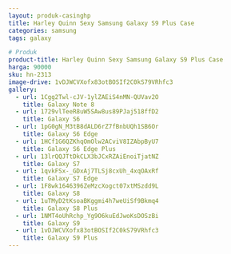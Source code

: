 ```yaml
---
layout: produk-casinghp
title: Harley Quinn Sexy Samsung Galaxy S9 Plus Case
categories: samsung
tags: galaxy

# Produk
product-title: Harley Quinn Sexy Samsung Galaxy S9 Plus Case
harga: 90000
sku: hn-2313
image-drive: 1vDJWCVXofx83otBOSIf2C0kS79VRhfc3
gallery:
  - url: 1Cgg2Twl-cJV-1ylZAEiS4nMN-QUVav2O
    title: Galaxy Note 8
  - url: 1729vlTeeR8uW5SAw8us89PJaj518ffD2
    title: Galaxy S6
  - url: 1pG0gN_M3tB8dALD6rZ7fBnbUQh1SB6Or
    title: Galaxy S6 Edge
  - url: 1HCf1G6QZKhqOmOlw2ACviV8IZAbpByU7
    title: Galaxy S6 Edge Plus
  - url: 13lrQQJTtDkCLX3bJCxRZAiEnoiTjatNZ
    title: Galaxy S7
  - url: 1qvkFSx-_GDxAj7TLSj8cxUh_4xqOAxRf
    title: Galaxy S7 Edge
  - url: 1F8wk1646396ZeMzcXogct07xtMSzdd9L
    title: Galaxy S8
  - url: 1uTMyD2tKsoaBKggmi4h7weUiSf9Bkmq4
    title: Galaxy S8 Plus
  - url: 1NMT4oUhRchp_Yg9O6kuEdJwoKsDOSzBi
    title: Galaxy S9
  - url: 1vDJWCVXofx83otBOSIf2C0kS79VRhfc3
    title: Galaxy S9 Plus
---
```

